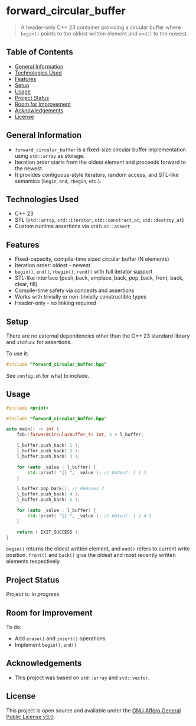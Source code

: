<!-- :toc: macro -->
<!-- :toc-title: -->
<!-- :toclevels: 99 -->

# forward_circular_buffer <!-- omit from toc -->

> A header-only C++ 23 container providing a circular buffer where `begin()` points to the oldest written element and `end()` to the newest.

## Table of Contents <!-- omit from toc -->

* [General Information](#general-information)
* [Technologies Used](#technologies-used)
* [Features](#features)
* [Setup](#setup)
* [Usage](#usage)
* [Project Status](#project-status)
* [Room for Improvement](#room-for-improvement)
* [Acknowledgements](#acknowledgements)
* [License](#license)

## General Information

* `forward_circular_buffer` is a fixed-size circular buffer implementation using `std::array` as storage.
* Iteration order starts from the oldest element and proceeds forward to the newest.
* It provides contiguous-style iterators, random access, and STL-like semantics (`begin`, `end`, `rbegin`, etc.).

## Technologies Used

* C++ 23
* STL (`std::array`, `std::iterator`, `std::construct_at`, `std::destroy_at`)
* Custom runtime assertions via `stdfunc::assert`

## Features

* Fixed-capacity, compile-time sized circular buffer (N elements)
* Iteration order: oldest - newest
* `begin()`, `end()`, `rbegin()`, `rend()` with full iterator support
* STL-like interface (push_back, emplace_back, pop_back, front, back, clear, fill)
* Compile-time safety via concepts and assertions
* Works with trivially or non-trivially constructible types
* Header-only - no linking required

## Setup

There are no external dependencies other than the C++ 23 standard library and `stdfunc` for assertions.

To use it:

```cpp
#include "forward_circular_buffer.hpp"
```

See `config.sh` for what to include.

## Usage

```cpp
#include <print>

#include "forward_circular_buffer.hpp"

auto main() -> int {
    fcb::forwardCircularBuffer_t< int, 5 > l_buffer;

    l_buffer.push_back( 1 );
    l_buffer.push_back( 2 );
    l_buffer.push_back( 3 );

    for (auto _value : l_buffer) {
        std::print( "{} ", _value ); // Output: 1 2 3
    }

    l_buffer.pop_back(); // Removes 3
    l_buffer.push_back( 4 );
    l_buffer.push_back( 5 );

    for (auto _value : l_buffer) {
        std::print( "{} ", _value ); // Output: 1 2 4 5
    }

    return ( EXIT_SUCCESS );
}
```

`begin()` returns the oldest written element, and `end()` refers to current write position.
`front()` and `back()` give the oldest and most recently written elements respectively.

## Project Status

Project is: _in progress_.

## Room for Improvement

To do:

* Add `erase()` and `insert()` operations
* Implement `begin()`, `end()`

## Acknowledgements

* This project was based on `std::array` and `std::vector`.

## License

This project is open source and available under the
[GNU Affero General Public License v3.0](LICENSE).
